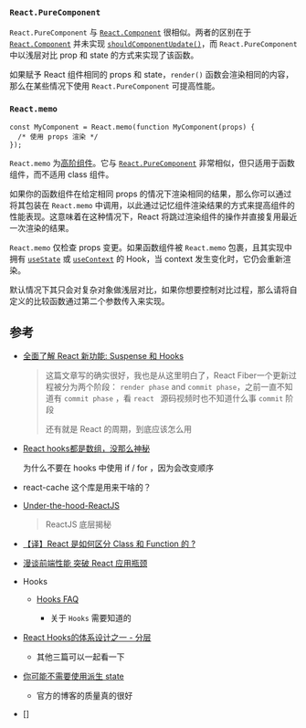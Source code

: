 ### `React.PureComponent`

`React.PureComponent` 与 [`React.Component`](https://zh-hans.reactjs.org/docs/react-api.html#reactcomponent) 很相似。两者的区别在于 [`React.Component`](https://zh-hans.reactjs.org/docs/react-api.html#reactcomponent) 并未实现 [`shouldComponentUpdate()`](https://zh-hans.reactjs.org/docs/react-component.html#shouldcomponentupdate)，而 `React.PureComponent` 中以浅层对比 prop 和 state 的方式来实现了该函数。

如果赋予 React 组件相同的 props 和 state，`render()` 函数会渲染相同的内容，那么在某些情况下使用 `React.PureComponent` 可提高性能。

### `React.memo`

```
const MyComponent = React.memo(function MyComponent(props) {
  /* 使用 props 渲染 */
});
```

`React.memo` 为[高阶组件](https://zh-hans.reactjs.org/docs/higher-order-components.html)。它与 [`React.PureComponent`](https://zh-hans.reactjs.org/docs/react-api.html#reactpurecomponent) 非常相似，但只适用于函数组件，而不适用 class 组件。

如果你的函数组件在给定相同 props 的情况下渲染相同的结果，那么你可以通过将其包装在 `React.memo` 中调用，以此通过记忆组件渲染结果的方式来提高组件的性能表现。这意味着在这种情况下，React 将跳过渲染组件的操作并直接复用最近一次渲染的结果。

`React.memo` 仅检查 props 变更。如果函数组件被 `React.memo` 包裹，且其实现中拥有 [`useState`](https://zh-hans.reactjs.org/docs/hooks-state.html) 或 [`useContext`](https://zh-hans.reactjs.org/docs/hooks-reference.html#usecontext) 的 Hook，当 context 发生变化时，它仍会重新渲染。

默认情况下其只会对复杂对象做浅层对比，如果你想要控制对比过程，那么请将自定义的比较函数通过第二个参数传入来实现。

## 参考

- [全面了解 React 新功能: Suspense 和 Hooks](https://segmentfault.com/a/1190000017483690)

  > 这篇文章写的确实很好，我也是从这里明白了，React Fiber一个更新过程被分为两个阶段： `render phase` and `commit phase`，之前一直不知道有 `commit phase` ，看 `react ` 源码视频时也不知道什么事 `commit` 阶段
  >
  > 还有就是 React 的周期，到底应该怎么用

- [React hooks都是数组，没那么神秘](https://mp.weixin.qq.com/s/KPgGUjMjpTK3fA1Zjw5MNA) 

  为什么不要在 hooks 中使用 if / for ，因为会改变顺序

- react-cache 这个库是用来干啥的？

- [Under-the-hood-ReactJS](https://github.com/xitu/Under-the-hood-ReactJS)

  >  ReactJS 底层揭秘

- [【译】React 是如何区分 Class 和 Function 的 ?](https://zhuanlan.zhihu.com/p/51705609) 

- [漫谈前端性能 突破 React 应用瓶颈](https://zhuanlan.zhihu.com/p/42032897) 

- Hooks

  - [Hooks FAQ](https://zh-hans.reactjs.org/docs/hooks-faq.html#how-to-memoize-calculations) 

    - 关于 `Hooks` 需要知道的

- [React Hooks的体系设计之一 - 分层](https://zhuanlan.zhihu.com/p/106665408)

  - 其他三篇可以一起看一下

- [你可能不需要使用派生 state](https://zh-hans.reactjs.org/blog/2018/06/07/you-probably-dont-need-derived-state.html#what-about-memoization) 

  - 官方的博客的质量真的很好

- []